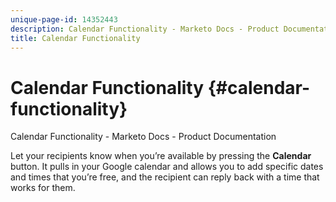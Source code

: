 ```yaml
---
unique-page-id: 14352443
description: Calendar Functionality - Marketo Docs - Product Documentation
title: Calendar Functionality
---
```


# Calendar Functionality {#calendar-functionality}

Calendar Functionality - Marketo Docs - Product Documentation

Let your recipients know when you’re available by pressing the **Calendar** button. It pulls in your Google calendar and allows you to add specific dates and times that you’re free, and the recipient can reply back with a time that works for them.

